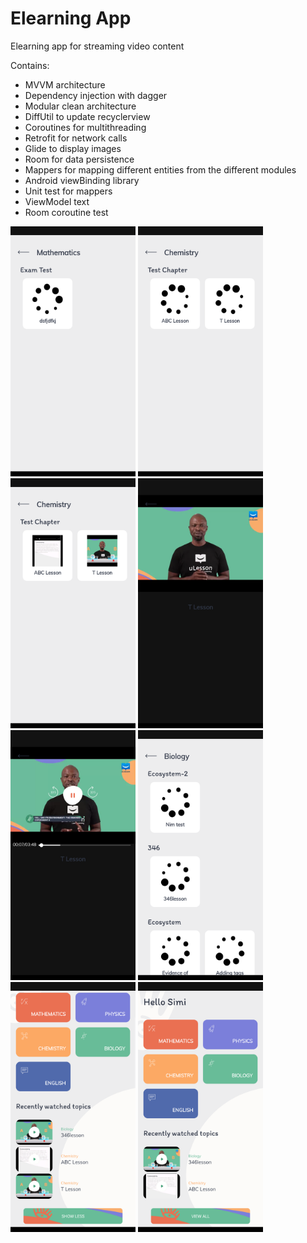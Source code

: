 # Elearning App
Elearning app for streaming video content

Contains:
- MVVM architecture
- Dependency injection with dagger
- Modular clean architecture
- DiffUtil to update recyclerview
- Coroutines for multithreading
- Retrofit for network calls
- Glide to display images
- Room for data persistence
- Mappers for mapping different entities from the different modules
- Android viewBinding library
- Unit test for mappers
- ViewModel text
- Room coroutine test


<p float="left">
  <img src="Screenshots/Screenshot_20210120-103745.png" width="200" height="400">
  <img src="Screenshots/Screenshot_20210120-103807.png" width="200" height="400">
  <img src="Screenshots/Screenshot_20210120-103830.png" width="200" height="400">
  <img src="Screenshots/Screenshot_20210120-103841.png" width="200" height="400">
  <img src="Screenshots/Screenshot_20210120-103847.png" width="200" height="400">
  <img src="Screenshots/Screenshot_20210120-103917.png" width="200" height="400">
  <img src="Screenshots/Screenshot_20210120-134138.png" width="200" height="400">
  <img src="Screenshots/Screenshot_20210120-135020.png" width="200" height="400">
</p>